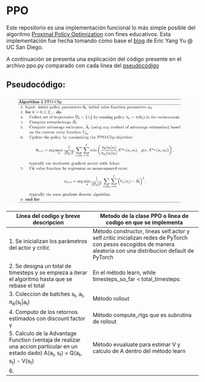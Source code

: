 # PPO
Este repositorio es una implementación funcional lo más simple posible del algoritmo [Proximal Policy Optimization](https://arxiv.org/abs/1707.06347) con fines educativos. Esta implementación fue hecha tomando como base el [blog](https://medium.com/analytics-vidhya/coding-ppo-from-scratch-with-pytorch-part-1-4-613dfc1b14c8) de Eric Yang Yu @ UC San Diego.

A continuación se presenta una explicación del código presente en el archivo ppo.py comparado con cada linea del [pseudocódigo](https://www.researchgate.net/figure/PPO-Clip-Pseudocode-Implementation_fig22_335328616)

## Pseudocódigo:

<img src=PPO-Clip-Pseudocode.png align="center"/>

| Linea del codigo y breve descripcion | Metodo de la clase PPO o linea de codigo en que se implementa |
| ------------------------------------ | ------------------------------------------------------------- |
| 1. Se inicializan los parámetros del actor y critic | Método constructor, lineas self.actor y self.critic inicializan redes de PyTorch con pesos escogidos de manera aleatoria con una distribucion default de PyTorch |
| 2. Se designa un total de timesteps y se empieza a iterar el algoritmo hasta que se rebase el total | En el método learn, while timesteps_so_far < total_timesteps: |
| 3. Coleccion de batches s<sub>t</sub>, a<sub>t</sub>, &pi;<sub>&theta;</sub>(s<sub>t</sub>\|a<sub>t</sub>) | Método rollout |
| 4. Computo de los retornos estimados con discount factor &gamma; | Método compute_rtgs que es subrutina de rollout |
| 5. Calculo de la Advantage Function (ventaja de realizar una accion particular en un estado dado) A(a<sub>t</sub>, s<sub>t</sub>) = Q(a<sub>t</sub>, s<sub>t</sub>) - V(s<sub>t</sub>) | Método evualuate para estimar V y calculo de A dentro del método learn |
| 6.          |            |
